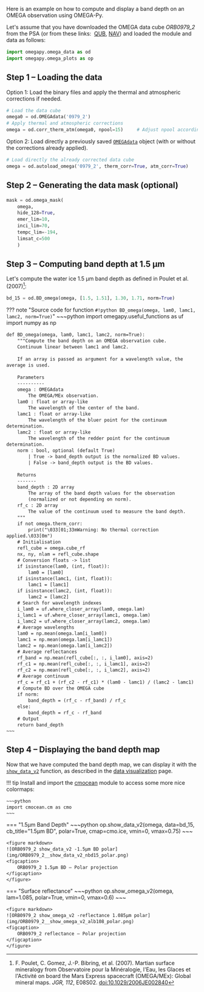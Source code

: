 Here is an example on how to compute and display a band depth on an OMEGA observation using
OMEGA-Py.

Let's assume that you have downloaded the OMEGA data cube *ORB0979_2* from the PSA
(or from these links: 
[QUB](https://archives.esac.esa.int/psa/ftp/MARS-EXPRESS/OMEGA/MEX-M-OMEGA-2-EDR-FLIGHT-V1.0/DATA/ORB09/ORB0979_2.QUB),
[NAV](https://archives.esac.esa.int/psa/ftp/MARS-EXPRESS/OMEGA/MEX-M-OMEGA-2-EDR-FLIGHT-V1.0/DATA/GEM09/ORB0979_2.NAV))
and loaded the module and data as follows:
~~~python
import omegapy.omega_data as od
import omegapy.omega_plots as op
~~~

## Step 1 – Loading the data
Option 1: Load the binary files and apply the thermal and atmospheric corrections if needed.
~~~python
# Load the data cube
omega0 = od.OMEGAdata('0979_2')
# Apply thermal and atmospheric corrections
omega = od.corr_therm_atm(omega0, npool=15)     # Adjust npool according to your system
~~~

Option 2: Load directly a previously saved [`OMEGAdata`](../reference/omega_data/#omega_data.OMEGAdata) object 
(with or without the corrections already applied).
~~~python
# Load directly the already corrected data cube
omega = od.autoload_omega('0979_2', therm_corr=True, atm_corr=True)
~~~

## Step 2 – Generating the data mask (optional)

~~~python
mask = od.omega_mask(
    omega, 
    hide_128=True, 
    emer_lim=10, 
    inci_lim=70, 
    tempc_lim=-194, 
    limsat_c=500
    )
~~~

## Step 3 – Computing band depth at 1.5 μm

Let's compute the water ice 1.5 μm band depth as defined in Poulet et al. (2007)[^1]:

[^1]: F. Poulet, C. Gomez, J.-P. Bibring, et al. (2007).
Martian surface mineralogy from Observatoire pour la Minéralogie, l'Eau, les Glaces et l'Activité on board the Mars Express
spacecraft (OMEGA/MEx): Global mineral maps.
*JGR, 112*, E08S02.
[doi:10.1029/2006JE002840](https://doi.org/10.1029/2006JE002840)

~~~python
bd_15 = od.BD_omega(omega, [1.5, 1.51], 1.30, 1.71, norm=True)
~~~

??? note "Source code for function `#!python BD_omega(omega, lam0, lamc1, lamc2, norm=True)`"
    ~~~python
    import omegapy.useful_functions as uf
    import numpy as np

    def BD_omega(omega, lam0, lamc1, lamc2, norm=True):
        """Compute the band depth on an OMEGA observation cube.
        Continuum linear between lamc1 and lamc2.

        If an array is passed as argument for a wavelength value, the average is used.

        Parameters
        ----------
        omega : OMEGAdata
            The OMEGA/MEx observation.
        lam0 : float or array-like
            The wavelength of the center of the band.
        lamc1 : float or array-like
            The wavelength of the bluer point for the continuum determination.
        lamc2 : float or array-like
            The wavelength of the redder point for the continuum determination.
        norm : bool, optional (default True)
            | True -> band_depth output is the normalized BD values.
            | False -> band_depth output is the BD values.

        Returns
        -------
        band_depth : 2D array
            The array of the band depth values for the observation 
            (normalized or not depending on norm).
        rf_c : 2D array
            The value of the continuum used to measure the band depth.
        """
        if not omega.therm_corr:
            print("\033[01;33mWarning: No thermal correction applied.\033[0m")
        # Initialisation
        refl_cube = omega.cube_rf
        nx, ny, nlam = refl_cube.shape
        # Conversion floats -> list
        if isinstance(lam0, (int, float)):
            lam0 = [lam0]
        if isinstance(lamc1, (int, float)):
            lamc1 = [lamc1]
        if isinstance(lamc2, (int, float)):
            lamc2 = [lamc2]
        # Search for wavelength indexes
        i_lam0 = uf.where_closer_array(lam0, omega.lam)
        i_lamc1 = uf.where_closer_array(lamc1, omega.lam)
        i_lamc2 = uf.where_closer_array(lamc2, omega.lam)
        # Average wavelengths
        lam0 = np.mean(omega.lam[i_lam0])
        lamc1 = np.mean(omega.lam[i_lamc1])
        lamc2 = np.mean(omega.lam[i_lamc2])
        # Average reflectances
        rf_band = np.mean(refl_cube[:, :, i_lam0], axis=2)
        rf_c1 = np.mean(refl_cube[:, :, i_lamc1], axis=2)
        rf_c2 = np.mean(refl_cube[:, :, i_lamc2], axis=2)
        # Average continuum
        rf_c = rf_c1 + (rf_c2 - rf_c1) * (lam0 - lamc1) / (lamc2 - lamc1)
        # Compute BD over the OMEGA cube
        if norm:
            band_depth = (rf_c - rf_band) / rf_c
        else:
            band_depth = rf_c - rf_band
        # Output
        return band_depth
    ~~~

## Step 4 – Displaying the band depth map

Now that we have computed the band depth map, we can display it with
the [`show_data_v2`](../reference/omega_plots/#omega_plots.show_data_v2) function,
as described in the [data visualization](../data_visualization/#reflectance-vs-previously-computed-data) page.

!!! tip
    Install and import the [cmocean](https://matplotlib.org/cmocean/) module to access some more nice colormaps:

    ~~~python
    import cmocean.cm as cmo
    ~~~

=== "1.5μm Band Depth"
    ~~~python
    op.show_data_v2(omega, data=bd_15, cb_title="1.5μm BD", polar=True, cmap=cmo.ice, vmin=0, vmax=0.75)
    ~~~

    <figure markdown>
    ![ORB0979_2 show_data_v2 -1.5µm BD polar](img/ORB0979_2__show_data_v2_nbd15_polar.png)
    <figcaption>
        ORB0979_2 1.5μm BD – Polar projection
    </figcaption>
    </figure>

=== "Surface reflectance"
    ~~~python
    op.show_omega_v2(omega, lam=1.085, polar=True, vmin=0, vmax=0.6)
    ~~~

    <figure markdown>
    ![ORB0979_2 show_omega_v2 -reflectance 1.085μm polar](img/ORB0979_2__show_omega_v2_alb108_polar.png)
    <figcaption>
        ORB0979_2 reflectance – Polar projection
    </figcaption>
    </figure>

